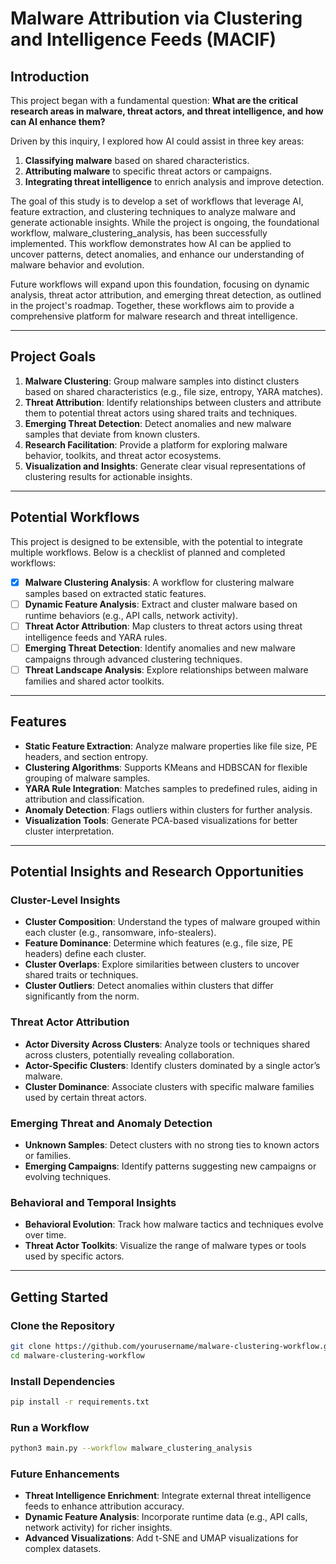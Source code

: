 # **Malware Attribution via Clustering and Intelligence Feeds (MACIF)**

## **Introduction**
This project began with a fundamental question:
**What are the critical research areas in malware, threat actors, and threat intelligence, and how can AI enhance them?**

Driven by this inquiry, I explored how AI could assist in three key areas:
1. **Classifying malware** based on shared characteristics.
2. **Attributing malware** to specific threat actors or campaigns.
3. **Integrating threat intelligence** to enrich analysis and improve detection.

The goal of this study is to develop a set of workflows that leverage AI, feature extraction, and clustering techniques to analyze malware and generate actionable insights. While the project is ongoing, the foundational workflow, malware_clustering_analysis, has been successfully implemented. This workflow demonstrates how AI can be applied to uncover patterns, detect anomalies, and enhance our understanding of malware behavior and evolution.

Future workflows will expand upon this foundation, focusing on dynamic analysis, threat actor attribution, and emerging threat detection, as outlined in the project's roadmap. Together, these workflows aim to provide a comprehensive platform for malware research and threat intelligence.

---

## **Project Goals**
1. **Malware Clustering**: Group malware samples into distinct clusters based on shared characteristics (e.g., file size, entropy, YARA matches).
2. **Threat Attribution**: Identify relationships between clusters and attribute them to potential threat actors using shared traits and techniques.
3. **Emerging Threat Detection**: Detect anomalies and new malware samples that deviate from known clusters.
4. **Research Facilitation**: Provide a platform for exploring malware behavior, toolkits, and threat actor ecosystems.
5. **Visualization and Insights**: Generate clear visual representations of clustering results for actionable insights.

---

## **Potential Workflows**
This project is designed to be extensible, with the potential to integrate multiple workflows. Below is a checklist of planned and completed workflows:

- [x] **Malware Clustering Analysis**: A workflow for clustering malware samples based on extracted static features.
- [ ] **Dynamic Feature Analysis**: Extract and cluster malware based on runtime behaviors (e.g., API calls, network activity).
- [ ] **Threat Actor Attribution**: Map clusters to threat actors using threat intelligence feeds and YARA rules.
- [ ] **Emerging Threat Detection**: Identify anomalies and new malware campaigns through advanced clustering techniques.
- [ ] **Threat Landscape Analysis**: Explore relationships between malware families and shared actor toolkits.

---

## **Features**
- **Static Feature Extraction**: Analyze malware properties like file size, PE headers, and section entropy.
- **Clustering Algorithms**: Supports KMeans and HDBSCAN for flexible grouping of malware samples.
- **YARA Rule Integration**: Matches samples to predefined rules, aiding in attribution and classification.
- **Anomaly Detection**: Flags outliers within clusters for further analysis.
- **Visualization Tools**: Generate PCA-based visualizations for better cluster interpretation.

---

## **Potential Insights and Research Opportunities**
### **Cluster-Level Insights**
- **Cluster Composition**: Understand the types of malware grouped within each cluster (e.g., ransomware, info-stealers).
- **Feature Dominance**: Determine which features (e.g., file size, PE headers) define each cluster.
- **Cluster Overlaps**: Explore similarities between clusters to uncover shared traits or techniques.
- **Cluster Outliers**: Detect anomalies within clusters that differ significantly from the norm.

### **Threat Actor Attribution**
- **Actor Diversity Across Clusters**: Analyze tools or techniques shared across clusters, potentially revealing collaboration.
- **Actor-Specific Clusters**: Identify clusters dominated by a single actor’s malware.
- **Cluster Dominance**: Associate clusters with specific malware families used by certain threat actors.

### **Emerging Threat and Anomaly Detection**
- **Unknown Samples**: Detect clusters with no strong ties to known actors or families.
- **Emerging Campaigns**: Identify patterns suggesting new campaigns or evolving techniques.

### **Behavioral and Temporal Insights**
- **Behavioral Evolution**: Track how malware tactics and techniques evolve over time.
- **Threat Actor Toolkits**: Visualize the range of malware types or tools used by specific actors.

---

## **Getting Started**
### **Clone the Repository**
```bash
git clone https://github.com/yourusername/malware-clustering-workflow.git
cd malware-clustering-workflow
```

### **Install Dependencies**
```bash
pip install -r requirements.txt
```

### **Run a Workflow**
```bash
python3 main.py --workflow malware_clustering_analysis
```

### **Future Enhancements**
- **Threat Intelligence Enrichment**: Integrate external threat intelligence feeds to enhance attribution accuracy.
- **Dynamic Feature Analysis**: Incorporate runtime data (e.g., API calls, network activity) for richer insights.
- **Advanced Visualizations**: Add t-SNE and UMAP visualizations for complex datasets.
